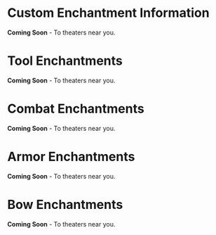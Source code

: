 # Custom Enchantment Information

**Coming Soon** - To theaters near you.




# Tool Enchantments

**Coming Soon** - To theaters near you.




# Combat Enchantments

**Coming Soon** - To theaters near you.




# Armor Enchantments

**Coming Soon** - To theaters near you.




# Bow Enchantments

**Coming Soon** - To theaters near you.

